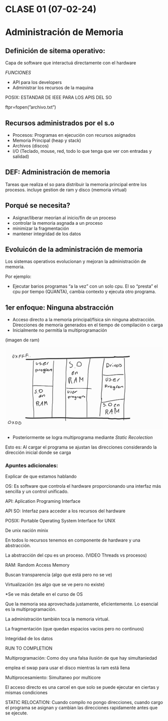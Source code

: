 # CLASE 01 (07-02-24)

# Administración de Memoria

## Definición de sitema operativo:

Capa de software que interactuá directamente con el hardware

*FUNCIONES*

- API para los developers
- Administrar los recursos de la maquina

POSIX: ESTANDAR DE IEEE PARA LOS APIS DEL SO

ftpr=fopen(”archivo.txt”)

## Recursos administrados por el s.o

- Procesos: Programas en ejecución con recursos asignados
- Memoria Principal (heap y stack)
- Archivos (discos)
- I/O (Teclado, mouse, red, todo lo que tenga que ver con entradas y salidad)

## DEF: Administración de memoria

Tareas que realiza el so para distribuir la memoria principal entre los procesos. incluye gestion de ram y disco (memoria virtual)

## Porqué se necesita?

- Asignar/liberar meorian al inicio/fin de un proceso
- controlar la memoria asgnada a un proceso
- minimizar la fragmentación
- mantener integridad de los datos

## Evoluicón de la administración de memoria

Los sistemas operativos evolucionan y mejoran la administración de memoria.

Por ejemplo:

- Ejecutar barios programas “a la vez” con un solo cpu. El so “presta” el cpu por tiempo (QUANTA), cambia contexto y ejecuta otro programa.

## 1er enfoque: Ninguna abstracción

- Acceso directo a la memoria principal/física sin ninguna abstracción. Direcciones de memoria generados en el tiempo de compilación o carga
- Inicialmente no permitía la multiprogramación

(imagen de ram)

![1000069526.jpg](CLASE%2001%20(07-02-24)%20bb6472167f644db1ac9a374803ba0e13/1000069526.jpg)

- Posteriormente se logra multiprograma mediante *Static Recolection*

Esto es: Al cargar el programa se ajustan las direcciones considerando la dirección inicial donde se carga

### Apuntes adicionales:

Explicar de que estamos hablando

OS: Es software que controla el hardware proporcionando una interfaz más sencilla y un control unificado.

API: Aplication Programing Interface

API SO: Interfaz para acceder a los recursos del hardware

POSIX: Portable Operating System Interface for UNIX

De unix nación minix

En todos lo recursos tenemos en componente de hardware y una abstracción.

La abstracción del cpu es un proceso. (VIDEO Threads vs procesos) 

RAM: Random Access Memory

Buscan transparencia (algo que está pero no se ve)

Virtualización (es algo que se ve pero no existe)

*Se ve más detalle en el curso de OS

Que la memoria sea aprovechada justamente, eficientemente. Lo esencial es la multiprogramación.

La administración también toca la memoria virtual.

La fragmentación (que quedan espacios vacios pero no continuos)

Integridad de los datos

RUN TO COMPLETION 

Multiprogramación: Como doy una falsa ilusión de que hay simultaniedad

emplea el swap para usar el disco mientras la ram está llena

Multiprocesamiento: Simultaneo por multicore

El acceso directo es una carcel en que solo se puede ejecutar en ciertas y mismas condiciones

STATIC RELOCATION: Cuando compilo no pongo direcciones, cuando cargo el programa se asignan y cambian las direcciones rapidamente antes que se ejecute.